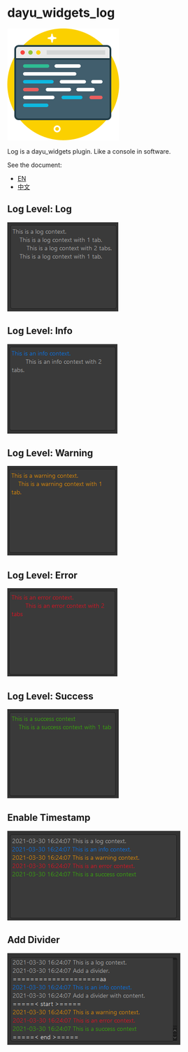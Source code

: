 # dayu_widgets_log
![](docs/_media/logo.svg)

Log is a dayu_widgets plugin. Like a console in software.

See the document:
* [EN](https://muyr.github.io/dayu_widgets_log/) 
* [中文](https://muyr.github.io/dayu_widgets_log/#/zh-cn/)

## Log Level: Log
![](docs/_media/log_level_log.png)

## Log Level: Info
![](docs/_media/log_level_info.png)

## Log Level: Warning
![](docs/_media/log_level_warning.png)

## Log Level: Error
![](docs/_media/log_level_error.png)

## Log Level: Success
![](docs/_media/log_level_success.png)

## Enable Timestamp
![](docs/_media/enable_timestamp.png)

## Add Divider
![](docs/_media/add_divider.png)

